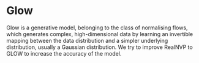 # Glow
Glow is a generative model, belonging to the class of normalising flows, which generates complex, high-dimensional data by learning an invertible mapping between the data distribution and a simpler underlying distribution, usually a Gaussian distribution. We try to improve RealNVP to GLOW to increase the accuracy of the model.
